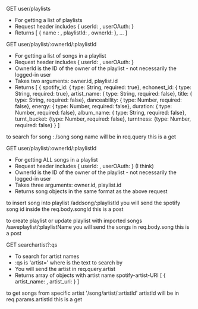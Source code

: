 

GET user/playlists
* For getting a list of playlists
* Request header includes { userId: <str>, userOAuth: <str> }
* Returns [ { name : <str>, playlistId: <str>, ownerId: <str>}, ... ]

GET user/playlist/:ownerId/:playlistId
* For getting a list of songs in a playlist
* Request header includes { userId: <str>, userOAuth: <str> }
* OwnerId is the ID of the owner of the playlist - not necessarily the logged-in user
* Takes two arguments: owner.id, playlist.id
* Returns [
  {
    spotify_id: { type: String, required: true},
    echonest_id: { type: String, required: true},
    artist_name: { type: String, required: false},
    title: { type: String, required: false},
    danceability: { type: Number, required: false},
    energy: { type: Number, required: false},
    duration: { type: Number, required: false},
    album_name: { type: String, required: false},
    turnt_bucket: {type: Number, required: false},
    turntness: {type: Number, required: false}
  }
]


to search for song : /song
song name will be in req.query
this is a get

GET user/playlist/:ownerId/:playlistId
* For getting ALL songs in a playlist
* Request header includes { userId: <str>, userOAuth: <str> } (I think)
* OwnerId is the ID of the owner of the playlist - not necessarily the logged-in user
* Takes three arguments: owner.id, playlist.id
* Returns song objects in the same format as the above request


to insert song into playlist
/addsong/:playlistId
you will send the spotify song id inside the req.body.songId
this is a post


to create playlist or update playlist with imported songs
/saveplaylist/:playlistName
you will send the songs in req.body.song
this is a post

GET searchartist?:qs
* To search for artist names
* :qs is 'artist=<str>' where <str> is the text to search by
* You will send the artist in req.query.artist
* Returns array of objects with artist name spotify-artist-URI [ { artist_name: <str>, artist_uri: <str> } ]

to get songs from specific artist
'/song/artist/:artistId'
artistId will be in req.params.artistId
this is a get





